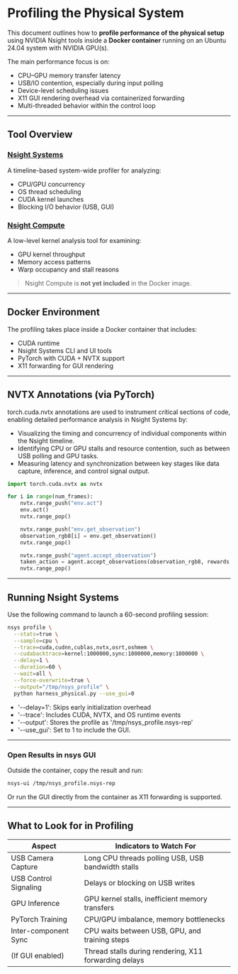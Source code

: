 # Profiling the Physical System

This document outlines how to **profile performance of the physical setup** using NVIDIA Nsight tools inside a **Docker container** running on an Ubuntu 24.04 system with NVIDIA GPU(s).

The main performance focus is on:

- CPU–GPU memory transfer latency
- USB/IO contention, especially during input polling
- Device-level scheduling issues
- X11 GUI rendering overhead via containerized forwarding
- Multi-threaded behavior within the control loop

---

## Tool Overview

### [Nsight Systems](https://developer.nvidia.com/nsight-systems)

A timeline-based system-wide profiler for analyzing:

- CPU/GPU concurrency
- OS thread scheduling
- CUDA kernel launches
- Blocking I/O behavior (USB, GUI)

### [Nsight Compute](https://developer.nvidia.com/nsight-compute)

A low-level kernel analysis tool for examining:

- GPU kernel throughput
- Memory access patterns
- Warp occupancy and stall reasons

> Nsight Compute is **not yet included** in the Docker image.

---

## Docker Environment

The profiling takes place inside a Docker container that includes:

- CUDA runtime
- Nsight Systems CLI and UI tools
- PyTorch with CUDA + NVTX support
- X11 forwarding for GUI rendering

---

## NVTX Annotations (via PyTorch)

torch.cuda.nvtx annotations are used to instrument critical sections of code, enabling detailed performance analysis in Nsight Systems by:

- Visualizing the timing and concurrency of individual components within the Nsight timeline.
- Identifying CPU or GPU stalls and resource contention, such as between USB polling and GPU tasks.
- Measuring latency and synchronization between key stages like data capture, inference, and control signal output.

```python
import torch.cuda.nvtx as nvtx

for i in range(num_frames):
    nvtx.range_push("env.act")
    env.act()
    nvtx.range_pop()

    nvtx.range_push("env.get_observation")
    observation_rgb8[i] = env.get_observation()
    nvtx.range_pop()

    nvtx.range_push("agent.accept_observation")
    taken_action = agent.accept_observations(observation_rgb8, rewards, end_of_episodes)
    nvtx.range_pop()
```

---

## Running Nsight Systems

Use the following command to launch a 60-second profiling session:

```bash
nsys profile \
  --stats=true \
  --sample=cpu \
  --trace=cuda,cudnn,cublas,nvtx,osrt,oshmem \
  --cudabacktrace=kernel:1000000,sync:1000000,memory:1000000 \
  --delay=1 \
  --duration=60 \
  --wait=all \
  --force-overwrite=true \
  --output="/tmp/nsys_profile" \
  python harness_physical.py --use_gui=0
```

- '--delay=1': Skips early initialization overhead
- '--trace': Includes CUDA, NVTX, and OS runtime events
- '--output': Stores the profile as '/tmp/nsys_profile.nsys-rep'
- '--use_gui': Set to 1 to include the GUI.

---

### Open Results in nsys GUI

Outside the container, copy the result and run:

```bash
nsys-ui /tmp/nsys_profile.nsys-rep
```

Or run the GUI directly from the container as X11 forwarding is supported.

---

## What to Look for in Profiling

| Aspect                | Indicators to Watch For                               |
| --------------------- | ----------------------------------------------------- |
| USB Camera Capture    | Long CPU threads polling USB, USB bandwidth stalls    |
| USB Control Signaling | Delays or blocking on USB writes                      |
| GPU Inference         | GPU kernel stalls, inefficient memory transfers       |
| PyTorch Training      | CPU/GPU imbalance, memory bottlenecks                 |
| Inter-component Sync  | CPU waits between USB, GPU, and training steps        |
| (If GUI enabled)      | Thread stalls during rendering, X11 forwarding delays |
